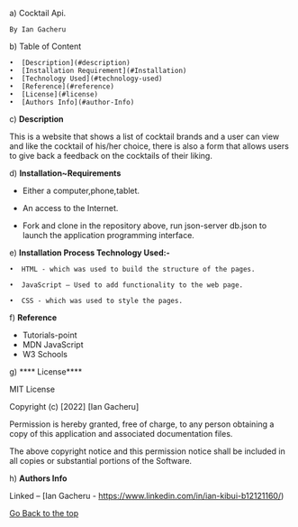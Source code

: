 a)      Cocktail Api.

	By Ian Gacheru
	

 b)     Table of Content
      
    •  [Description](#description)
    •  [Installation Requirement](#Installation)
    •  [Technology Used](#technology-used)
    •  [Reference](#reference)
    •  [License](#license)
    •  [Authors Info](#author-Info)
    
 c) **Description**
     
This is a website that shows a list of cocktail brands and a user can view and like the cocktail of his/her choice, there is also a form that allows users to give back a feedback on the cocktails of their liking.

 d) **Installation~Requirements**

* Either a computer,phone,tablet.

* An access to the Internet.

* Fork and clone in the repository above, run json-server db.json to launch the application programming interface.

 e) **Installation Process
    Technology Used:-**

    •  HTML - which was used to build the structure of the pages.
      
    •  JavaScript – Used to add functionality to the web page.
      
    •  CSS - which was used to style the pages.
      
f) **Reference**

* Tutorials-point
* MDN JavaScript
* W3 Schools



g) **** License****

MIT License

Copyright (c) [2022] [Ian Gacheru]

Permission is hereby granted, free of charge, to any person obtaining a copy
of this application and associated documentation files.

The above copyright notice and this permission notice shall be included in all
copies or substantial portions of the Software.



h) **Authors Info**


Linked – [Ian Gacheru - https://www.linkedin.com/in/ian-kibui-b12121160/)

[Go Back to the top](#portfolio)
